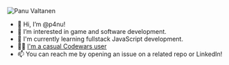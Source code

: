<picture>
  <source media="(prefers-color-scheme: dark)" srcset="https://user-images.githubusercontent.com/28947061/170884178-4dc66fcc-b02b-4fb1-8f3b-05815af3d6d2.png" />
  <img alt="Panu Valtanen" src="https://user-images.githubusercontent.com/28947061/170884199-a1ba5e08-25cf-411d-b7b1-93858c6e6d8b.png" />
</picture>

- 👋 Hi, I’m @p4nu!
- 👀 I’m interested in game and software development.
- 🌱 I'm currently learning fullstack JavaScript development.
- 👩‍💻 [I'm a casual Codewars user](https://www.codewars.com/users/p4nu)
- 📫 You can reach me by opening an issue on a related repo or LinkedIn! 

<!---
p4nu/p4nu is a ✨ special ✨ repository because its `README.md` (this file) appears on your GitHub profile.
You can click the Preview link to take a look at your changes.
--->
